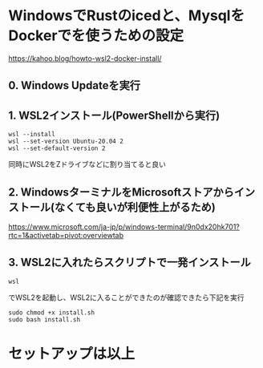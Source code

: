 # WindowsでRustのicedと、MysqlをDockerでを使うための設定
https://kahoo.blog/howto-wsl2-docker-install/

## 0. Windows Updateを実行

## 1. WSL2インストール(PowerShellから実行)
```
wsl --install
wsl --set-version Ubuntu-20.04 2
wsl --set-default-version 2
```
同時にWSL2をZドライブなどに割り当てると良い

## 2. WindowsターミナルをMicrosoftストアからインストール(なくても良いが利便性上がるため)
https://www.microsoft.com/ja-jp/p/windows-terminal/9n0dx20hk701?rtc=1&activetab=pivot:overviewtab

## 3. WSL2に入れたらスクリプトで一発インストール
```
wsl
```
でWSL2を起動し、WSL2に入ることができたのが確認できたら下記を実行
```
sudo chmod +x install.sh
sudo bash install.sh
```

# セットアップは以上
